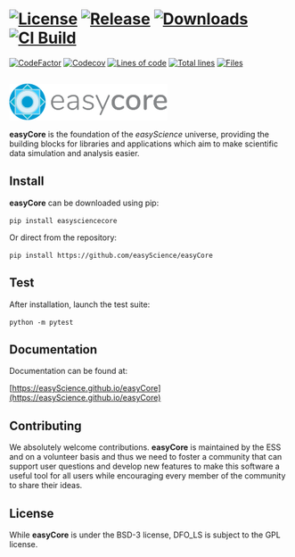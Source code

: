 # [![License][50]][51] [![Release][32]][33] [![Downloads][70]][71] [![CI Build][20]][21] 

[![CodeFactor][83]][84] [![Codecov][85]][86]
[![Lines of code][81]](<>) [![Total lines][80]](<>) [![Files][82]](<>)


<img height="80"><img src="https://raw.githubusercontent.com/easyScience/easyCore/main/resources/images/ec_logo.svg" height="65">

**easyCore** is the foundation of the *easyScience* universe, providing the building blocks for libraries and applications which aim to make scientific data simulation and analysis easier.

## Install

**easyCore** can be downloaded using pip:

```pip install easysciencecore```

Or direct from the repository:

```pip install https://github.com/easyScience/easyCore```

## Test

After installation, launch the test suite:

```python -m pytest```

## Documentation

Documentation can be found at:

[https://easyScience.github.io/easyCore](https://easyScience.github.io/easyCore)

## Contributing
We absolutely welcome contributions. **easyCore** is maintained by the ESS and on a volunteer basis and thus we need to foster a community that can support user questions and develop new features to make this software a useful tool for all users while encouraging every member of the community to share their ideas.

## License
While **easyCore** is under the BSD-3 license, DFO_LS is subject to the GPL license.

<!---CI Build Status--->

[20]: https://github.com/easyScience/easyCore/workflows/CI%20using%20pip/badge.svg

[21]: https://github.com/easyScience/easyCore/actions/workflows/python-ci.yml


<!---Release--->

[32]: https://img.shields.io/pypi/v/easysciencecore?color=green

[33]: https://pypi.org/project/easyScienceCore


<!---License--->

[50]: https://img.shields.io/github/license/easyScience/easyCore.svg

[51]: https://github.com/easyScience/easyCore/blob/main/LICENSE.md


<!---Downloads--->

[70]: https://img.shields.io/pypi/dm/easyScienceCore.svg

[71]: https://pypi.org/project/easyScienceCore

<!---Code statistics--->

[80]: https://tokei.rs/b1/github/easyScience/easyCore

[81]: https://tokei.rs/b1/github/easyScience/easyCore?category=code

[82]: https://tokei.rs/b1/github/easyScience/easyCore?category=files

[83]: https://www.codefactor.io/repository/github/easyscience/easycore/badge

[84]: https://www.codefactor.io/repository/github/easyscience/easycore

[85]: https://img.shields.io/codecov/c/github/easyScience/easyCore?color=green

[86]: https://app.codecov.io/gh/easyScience/easyCore/
